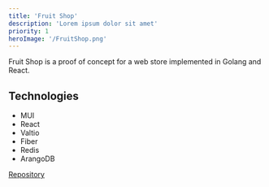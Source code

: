 ```yaml
---
title: 'Fruit Shop'
description: 'Lorem ipsum dolor sit amet'
priority: 1
heroImage: '/FruitShop.png'
---
```


Fruit Shop is a proof of concept for a web store implemented in Golang and React.


## Technologies
- MUI
- React
- Valtio
- Fiber
- Redis
- ArangoDB

[Repository](https://github.com/kelo221/WebStore_Fullstack) 